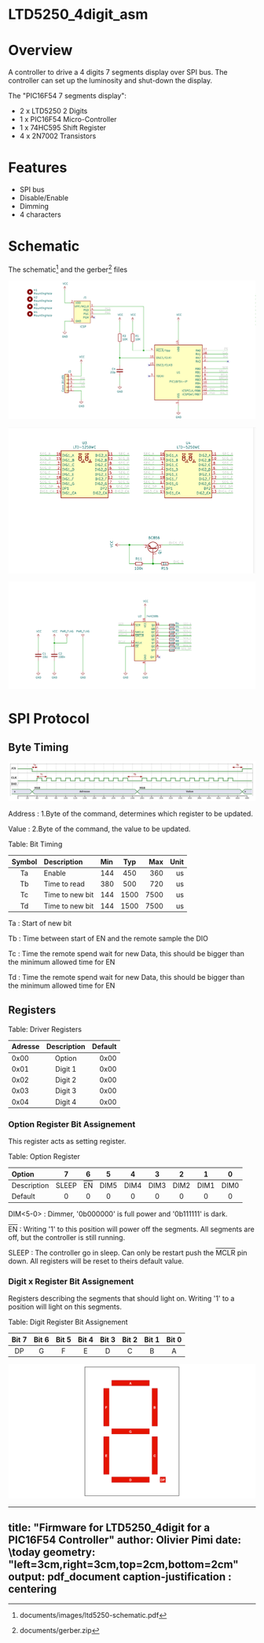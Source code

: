 # LTD5250_4digit_asm
 
# Overview

A controller to drive a 4 digits 7 segments display over SPI bus. The controller can set up the luminosity and shut-down the display.  

The "PIC16F54 7 segments display":

- 2 x LTD5250 2 Digits
- 1 x PIC16F54 Micro-Controller
- 1 x 74HC595 Shift Register
- 4 x 2N7002 Transistors

# Features

- SPI bus
- Disable/Enable
- Dimming
- 4 characters

# Schematic

The schematic[^schematic] and the gerber[^gerber] files

[^gerber]: documents/gerber.zip
[^schematic]: documents/images/ltd5250-schematic.pdf

![Schematic MCU\label{schematic_mcu}](documents/images/schematic_mcu.png)

![Schematic Seven-Segments\label{schematic_ltd5250}](documents/images/schematic_ltd5250.png)

![Schematic Programmer and Header\label{schematic_shift-reg}](documents/images/schematic_shift-reg.png)

# SPI Protocol

## Byte Timing

![Master Write "0" Slot\label{byte_timing}](documents/images/byte_timing.png)

Address
: 1.Byte of the command, determines which register to be updated.

Value
: 2.Byte of the command, the value to be updated.

Table: Bit Timing

| Symbol | Description | Min | Typ | Max | Unit |
|:--:|:---|:---|:---:|---:|---:|
| Ta | Enable | 144 | 450 | 360 | us |
| Tb | Time to read | 380 | 500 | 720 | us |
| Tc | Time to new bit | 144| 1500 | 7500 | us |
| Td | Time to new bit | 144| 1500 | 7500 | us |

Ta
: Start of new bit

Tb
: Time between start of EN and the remote sample the DIO

Tc
: Time the remote spend wait for new Data, this should be bigger than the minimum allowed time for EN

Td
: Time the remote spend wait for new Data, this should be bigger than the minimum allowed time for EN

## Registers

Table: Driver Registers

| Adresse | Description | Default |
|:--------|:-----------:|--------:|
| 0x00    |   Option    | 0x00 |
| 0x01    |   Digit 1   | 0x00 |
| 0x02    |   Digit 2   | 0x00 |
| 0x03    |   Digit 3   | 0x00 |
| 0x04    |   Digit 4   | 0x00 |

### Option Register Bit Assignement

This register acts as setting register.

Table: Option Register 

| Option       | 7 | 6 | 5 | 4 | 3 | 2 | 1 | 0 |
|:-------------|:-----:|:-----:|:-----:|:-----:|:-----:|:-----:|:-----:|:-----:|
| Description  | SLEEP | <t style="text-decoration:overline">EN</t> | DIM5  | DIM4  | DIM3  | DIM2  | DIM1  | DIM0  |
| Default      | 0 | 0 | 0 | 0 | 0 | 0 | 0 | 0 |


DIM<5-0>
: Dimmer, '0b000000' is full power and '0b111111' is dark.

<t style="text-decoration:overline">EN</t>
: Writing '1' to this position will power off the segments. All segments are off, but the controller is still running.
 
SLEEP
: The controller go in sleep. Can only be restart push the <t style="text-decoration:overline">MCLR</t> pin down. All registers will be reset to theirs default value. 

<!-- <img src="https://render.githubusercontent.com/render/math?math=e^{i \pi} = -1"> -->

### Digit x Register Bit Assignement

Registers describing the segments that should light on. Writing '1' to a position will light on this segments. 


Table: Digit Register Bit Assignement

| Bit 7 | Bit 6 | Bit 5 | Bit 4 | Bit 3 | Bit 2 | Bit 1 | Bit 0 |
|:-----:|:-----:|:-----:|:-----:|:-----:|:-----:|:-----:|:-----:|
| DP    | G     | F  | E | D | C | B | A |


![Seven Segments\label{command}](documents/images/seven_segments.png)


---
title: "Firmware for LTD5250_4digit for a PIC16F54 Controller"
author: Olivier Pimi
date: \today
geometry: "left=3cm,right=3cm,top=2cm,bottom=2cm"
output: pdf_document
caption-justification : centering
---

